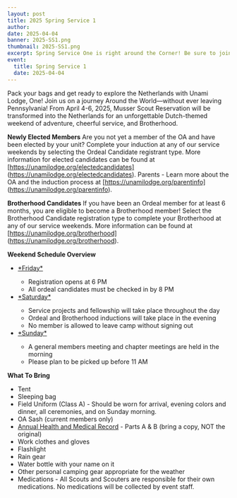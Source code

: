 ```yaml
---
layout: post
title: 2025 Spring Service 1
author:
date: 2025-04-04
banner: 2025-SS1.png 
thumbnail: 2025-SS1.png 
excerpt: Spring Service One is right around the Corner! Be sure to join us for...
event:
  title: Spring Service 1
  date: 2025-04-04
---
```


Pack your bags and get ready to explore the Netherlands with Unami Lodge, One!
Join us on a journey Around the World—without ever leaving Pennsylvania! From April 4-6, 2025, Musser Scout Reservation will be transformed into the Netherlands for an unforgettable Dutch-themed weekend of adventure, cheerful service, and Brotherhood.


**Newly Elected Members**
Are you not yet a member of the OA and have been elected by your unit? Complete your induction at any of our service weekends by selecting the Ordeal Candidate registrant type. More information for elected candidates can be found at [https://unamilodge.org/electedcandidates] (https://unamilodge.org/electedcandidates).
Parents - Learn more about the OA and the induction process at [https://unamilodge.org/parentinfo] (https://unamilodge.org/parentinfo).
 
**Brotherhood Candidates**
If you have been an Ordeal member for at least 6 months, you are eligible to become a Brotherhood member! Select the Brotherhood Candidate registration type to complete your Brotherhood at any of our service weekends. More information can be found at [https://unamilodge.org/brotherhood] (https://unamilodge.org/brotherhood).
 
**Weekend Schedule Overview**
<ul>
  <li><u>*Friday*</u></li>
  <ul>
    <li>Registration opens at 6 PM</li>
    <li>All ordeal candidates must be checked in by 8 PM</li>
  </ul>

  <li><u>*Saturday*</u></li>
  <ul>
    <li>Service projects and fellowship will take place throughout the day</li>
    <li>Ordeal and Brotherhood inductions will take place in the evening</li>
    <li>No member is allowed to leave camp without signing out</li>
  </ul>

  <li><u>*Sunday*</u></li>
  <ul>
    <li>A general members meeting and chapter meetings are held in the morning</li>
    <li>Please plan to be picked up before 11 AM</li>
  </ul>
</ul>

**What To Bring**
<ul>
  <li>Tent</li>
  <li>Sleeping bag</li>
  <li>Field Uniform (Class A) - Should be worn for arrival, evening colors and dinner, all ceremonies, and on Sunday morning.</li>
  <li>OA Sash (current members only)</li>
  <li><a href="https://filestore.scouting.org/filestore/HealthSafety/pdf/680-001_AB.pdf">Annual Health and Medical Record</a> - Parts A & B (bring a copy, NOT the original)</li>
  <li>Work clothes and gloves</li>
  <li>Flashlight</li>
  <li>Rain gear</li>
  <li>Water bottle with your name on it</li>
  <li>Other personal camping gear appropriate for the weather</li>
  <li>Medications - All Scouts and Scouters are responsible for their own medications. No medications will be collected by event staff.</li>
</ul>
